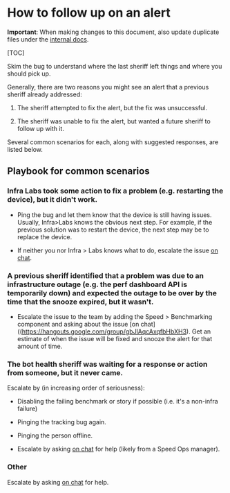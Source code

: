 # How to follow up on an alert

**Important**: When making changes to this document, also update duplicate files under the [internal docs](http://goto.google.com/perf-bot-health-sheriffs).

[TOC]

Skim the bug to understand where the last sheriff left things and where you should pick up.

Generally, there are two reasons you might see an alert that a previous sheriff already addressed:

1. The sheriff attempted to fix the alert, but the fix was unsuccessful.

2. The sheriff was unable to fix the alert, but wanted a future sheriff to follow up with it.

Several common scenarios for each, along with suggested responses, are listed below.

## Playbook for common scenarios

### Infra Labs took some action to fix a problem (e.g. restarting the device), but it didn't work.

* Ping the bug and let them know that the device is still having issues. Usually, Infra>Labs knows the obvious next step. For example, if the previous solution was to restart the device, the next step may be to replace the device.

* If neither you nor Infra > Labs knows what to do, escalate the issue [on chat](https://hangouts.google.com/group/gbJlAqcAxqfbHbXH3).

### A previous sheriff identified that a problem was due to an infrastructure outage (e.g. the perf dashboard API is temporarily down) and expected the outage to be over by the time that the snooze expired, but it wasn't.

* Escalate the issue to the team by adding the Speed > Benchmarking component and asking about the issue [on chat]((https://hangouts.google.com/group/gbJlAqcAxqfbHbXH3). Get an estimate of when the issue will be fixed and snooze the alert for that amount of time.

### The bot health sheriff was waiting for a response or action from someone, but it never came.

Escalate by (in increasing order of seriousness):

* Disabling the failing benchmark or story if possible (i.e. it's a non-infra failure)

* Pinging the tracking bug again.

* Pinging the person offline.

* Escalate by asking [on chat](https://hangouts.google.com/group/gbJlAqcAxqfbHbXH3) for help (likely from a Speed Ops manager).

### Other

Escalate by asking [on chat](https://hangouts.google.com/group/gbJlAqcAxqfbHbXH3) for help.
